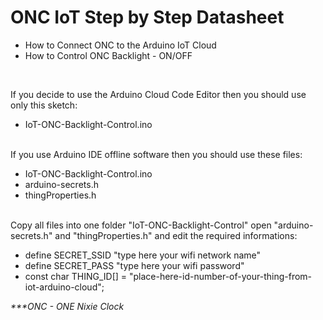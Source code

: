 # ONC IoT Step by Step Datasheet
- How to Connect ONC to the Arduino IoT Cloud
- How to Control ONC Backlight - ON/OFF
<br/>

If you decide to use the Arduino Cloud Code Editor then you should use only this sketch: <br/>
- IoT-ONC-Backlight-Control.ino

<br/>
If you use Arduino IDE offline software then you should use these files:

- IoT-ONC-Backlight-Control.ino
- arduino-secrets.h
- thingProperties.h

<br/>
Copy all files into one folder "IoT-ONC-Backlight-Control" open "arduino-secrets.h" and "thingProperties.h" and edit the required informations:

- define SECRET_SSID "type here your wifi network name"
- define SECRET_PASS "type here your wifi password"
- const char THING_ID[] = "place-here-id-number-of-your-thing-from-iot-arduino-cloud";

_***ONC - ONE Nixie Clock_
